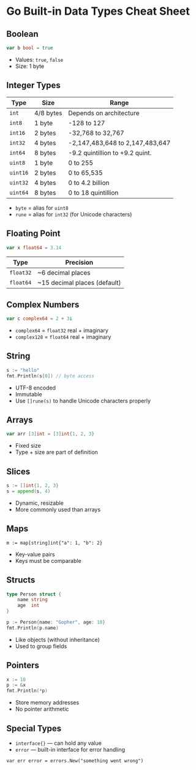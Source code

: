 # Go Built-in Data Types Cheat Sheet

##  Boolean
```go
var b bool = true
```
- Values: ```true```, ```false```  
- Size: 1 byte

## Integer Types

| Type     | Size     | Range                            |
|----------|----------|----------------------------------|
| ```int```    | 4/8 bytes| Depends on architecture          |
| ```int8```   | 1 byte   | -128 to 127                      |
| ```int16```  | 2 bytes  | -32,768 to 32,767                |
| ```int32```  | 4 bytes  | -2,147,483,648 to 2,147,483,647  |
| ```int64```  | 8 bytes  | -9.2 quintillion to +9.2 quint.  |
| ```uint8```  | 1 byte   | 0 to 255                         |
| ```uint16``` | 2 bytes  | 0 to 65,535                      |
| ```uint32``` | 4 bytes  | 0 to 4.2 billion                 |
| ```uint64``` | 8 bytes  | 0 to 18 quintillion              |

- ```byte``` = alias for ```uint8```  
- ```rune``` = alias for ```int32``` (for Unicode characters)

## Floating Point
```go
var x float64 = 3.14
```

| Type       | Precision         |
|------------|-------------------|
| ```float32``` | ~6 decimal places |
| ```float64``` | ~15 decimal places (default) |

## Complex Numbers
```go
var c complex64 = 2 + 3i
```
- ```complex64``` = ```float32``` real + imaginary  
- ```complex128``` = ```float64``` real + imaginary

## String
```go
s := "hello"
fmt.Println(s[0]) // byte access
```
- UTF-8 encoded  
- Immutable  
- Use ```[]rune(s)``` to handle Unicode characters properly

## Arrays
```go
var arr [3]int = [3]int{1, 2, 3}
```
- Fixed size  
- Type + size are part of definition

## Slices
```go
s := []int{1, 2, 3}
s = append(s, 4)
```
- Dynamic, resizable  
- More commonly used than arrays

## Maps
```m := map[string]int{"a": 1, "b": 2}```
- Key-value pairs  
- Keys must be comparable

## Structs
```go
type Person struct {
    name string
    age  int
}
```

```go
p := Person{name: "Gopher", age: 10}
fmt.Println(p.name)
```
- Like objects (without inheritance)  
- Used to group fields

## Pointers
```go
x := 10
p := &x
fmt.Println(*p)
```
- Store memory addresses  
- No pointer arithmetic

## Special Types
- ```interface{}``` — can hold any value  
- ```error``` — built-in interface for error handling  

```var err error = errors.New("something went wrong")```
